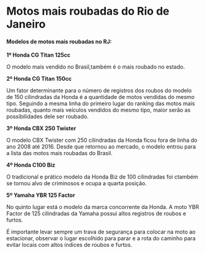 # Motos mais roubadas do Rio de Janeiro 



#### Modelos de motos mais roubadas no RJ:



**1º Honda CG Titan 125cc**

O modelo mais vendido no Brasil,também é o mais roubado no estado.

**2º Honda CG Titan 150cc**

Um fator determinante para o número de registros dos roubos do modelo de 150 cilindradas da Honda é a quantidade de motos vendidas do mesmo tipo. Seguindo a mesma linha do primeiro lugar do ranking das motos mais roubadas, quanto mais veículos vendidos do mesmo tipo, maior serão as possibilidades dele ser roubado.

  **3º Honda CBX 250 Twister**

O modelo CBX Twister com 250 cilindradas da Honda ficou fora de linha do ano 2008 até 2016. Desde que retornou ao mercado, o modelo entrou para a lista das motos mais roubadas do Brasil.

 **4º Honda C100 Biz**

O tradicional e prático modelo da Honda Biz de 100 cilindradas foi ctambém se tornou alvo de criminosos e ocupa a quarta posição.

**5º Yamaha YBR 125 Factor**

No quinto lugar está o modelo da marca concorrente da Honda. A moto YBR Factor de 125 cilindradas da Yamaha possui altos registros de roubos e furtos.

É importante levar sempre um trava de segurança para colocar na moto ao estacionar, observar o lugar escolhido para parar e a rota do caminho para evitar locais com altos índices de roubos e furtos.

